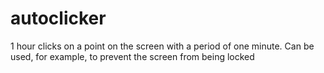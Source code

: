 # autoclicker
1 hour clicks on a point on the screen with a period of one minute. Can be used, for example, to prevent the screen from being locked
